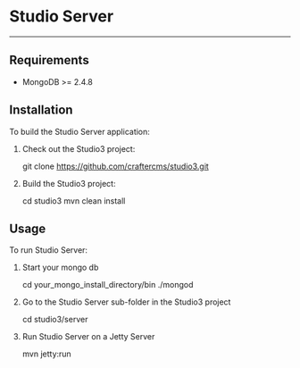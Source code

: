 # Studio Server

***

## Requirements

* MongoDB >= 2.4.8

## Installation

To build the Studio Server application:

1) Check out the Studio3 project:

    git clone https://github.com/craftercms/studio3.git

2) Build the Studio3 project:

    cd studio3
    mvn clean install

## Usage

To run Studio Server:

1) Start your mongo db

    cd your_mongo_install_directory/bin
    ./mongod

2) Go to the Studio Server sub-folder in the Studio3 project

    cd studio3/server

3) Run Studio Server on a Jetty Server

    mvn jetty:run

